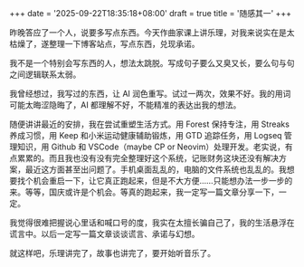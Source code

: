 +++
date = '2025-09-22T18:35:18+08:00'
draft = true
title = '随感其一'
+++

昨晚答应了一个人，说要多写点东西。今天作曲家课上讲乐理，对我来说实在是太枯燥了，遂整理一下博客站点，写点东西，兑现承诺。

我不是一个特别会写东西的人，想法太跳脱。写成句子要么又臭又长，要么句与句之间逻辑联系太弱。

我曾经想过，我写过的东西，让 AI 润色重写。试过一两次，效果不好。我的用词可能太晦涩隐晦了，AI 都理解不好，不能精准的表达出我的想法。

随便讲讲最近的安排，我在尝试重塑生活方式。用 Forest 保持专注，用 Streaks 养成习惯，用 Keep 和小米运动健康辅助锻炼，用 GTD 追踪任务，用 Logseq 管理知识，用 Github 和 VSCode（maybe CP or Neovim）处理开发。老实说，有点累累的。而且我也没有没有完全整理好这个系统，记账财务这块还没有解决方案，最近这方面甚至出问题了。手机桌面乱乱的，电脑的文件系统也乱乱的。我想要找个机会重启一下，让它真正跑起来，但是不大方便……只能想办法一步一步的来。等等，国庆或许是个机会。等真的跑起来，我一定写一篇文章分享一下，一定。

我觉得很难把握说心里话和喊口号的度，我实在太擅长骗自己了，我的生活悬浮在谎言中。以后一定写一篇文章谈谈谎言、承诺与幻想。

就这样吧，乐理讲完了，故事也讲完了，要开始听音乐了。

